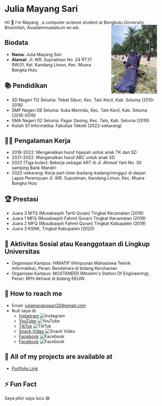 # Julia Mayang Sari

Hi! 👋 I'm  Mayang , a computer science student at Bengkulu University.
Bissmillah, Assalammualaikum wr.wb.
<img src="ft.jpg" style="float: right; margin-left: 20px; width: 4cm; height: 6cm;">
## Biodata
- **Nama**: Julia Mayang Sari
- **Alamat**: Jl. WR. Supratman No. 24 RT.17 RW.01, Kel. Kandang Limun, Kec. Muara Bangka Hulu


## 📚 Pendidikan
- SD Negeri 112 Seluma: Tebat Sibun, Kec. Talo Kecil, Kab. Seluma (2010-2016)
- SMP Negeri 08 Seluma: Suka Merindu, Kec. Talo Kecil, Kab. Seluma (2016-2019)
- SMA Negeri 02 Seluma: Pagar Gasing, Kec. Talo, Kab. Seluma (2019)
- Kuliah S1 Informatika: Fakultas Teknik (2022-sekarang)

## 👩‍💼 Pengalaman Kerja
- 2018-2022: Mengenalkan huruf hijaiyah untuk anak TK dan SD
- 2021-2022: Mengenalkan huruf ABC untuk anak SD
- 2022 (Tiga bulan): Bekerja sebagai ART di Jl. Ahmad Yani No. 30 samping Bank Mandiri
- 2022-sekarang: Kerja part-time (kadang-kadang/minggu) di depan Lapas Perempuan Jl. WR. Supratman, Kandang Limun, Kec. Muara Bangka Hulu

## 🏆 Prestasi
- Juara 3 MTQ (Musabaqoh Tartil Quran) Tingkat Kecamatan (2019)
- Juara 1 MFQ (Musabaqoh Fahmil Quran) Tingkat Kecamatan (2019)
- Juara 2 MFQ (Musabaqoh Fahmil Quran) Tingkat Kabupaten (2019)
- Juara 3 KSNK, Tingkat Kabupaten (2020)

## 🌟 Aktivitas Sosial atau Keanggotaan di Lingkup Universitas
- Organisasi Kampus: HIMATIF (Himpunan Mahasiswa Teknik Informatika), Peran: Bendahara di bidang Kerohanian
- Organisasi Kampus: MOSTANEER (Moslem's Station Of Engineering), Peran: BPH Akhwat di bidang EKUIN

## 📧 How to reach me
- Email: juliamayangsari32@gmail.com
- Ikuti saya di:
  - [Instagram](https://www.instagram.com/julia_mayang_?igsh=MXA4bjd5dW54cmc3OQ==) ![Instagram](instagram_icon.png)
  - [YouTube](https://youtube.com/@yank17?si=E3fwLtRPpTImYxeW) ![YouTube](youtube_icon.png)
  - [TikTok](https://www.tiktok.com/@juliamayangsari2?_t=8m7j3nj2tQ0&_r=1) ![TikTok](tiktok_icon.png)
  - [Snack Video](https://s.snackvideo.com/u/@ehdot318/TsdA0IC4) ![Snack Video](snackvideo_icon.png)
  - [Facebook](https://www.facebook.com/juliamayang.mayang) ![Facebook](facebook_icon.png)
  - [Facebook](https://www.facebook.com/yanxbhocil.tobooyah) ![Facebook](facebook_icon.png)

## 📂 All of my projects are available at
- [Portfolio Link](https://mayang17.github.io/mayangindex.html/)

## ⚡ Fun Fact
Saya pikir saya lucu 😄
